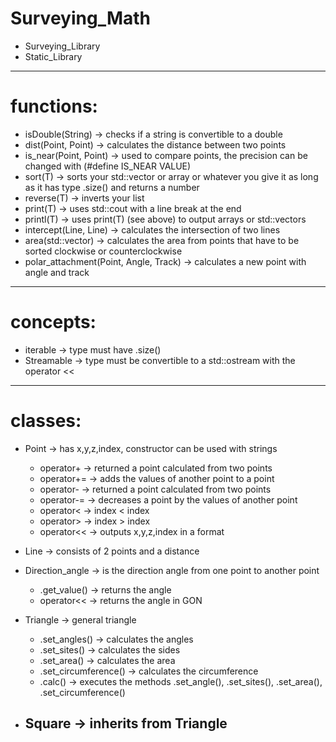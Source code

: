 # Surveying_Math
- Surveying_Library
- Static_Library
*******************************************************
# functions:

- isDouble(String) -> checks if a string is convertible to a double
- dist(Point, Point) -> calculates the distance between two points
- is_near(Point, Point) -> used to compare points, the precision can be changed with (#define IS_NEAR VALUE)
- sort(T) -> sorts your std::vector or array or whatever you give it as long as it has type .size() and returns a number
- reverse(T) -> inverts your list
- print(T) -> uses std::cout with a line break at the end
- printl(T) -> uses print(T) (see above) to output arrays or std::vectors
- intercept(Line, Line) -> calculates the intersection of two lines
- area(std::vector<Point>) -> calculates the area from points that have to be sorted clockwise or counterclockwise
- polar_attachment(Point, Angle, Track) -> calculates a new point with angle and track
*******************************************************

# concepts:

- iterable -> type must have .size()
- Streamable -> type must be convertible to a std::ostream with the operator <<
*******************************************************

# classes:

- Point -> has x,y,z,index, constructor can be used with strings
	- operator+ -> returned a point calculated from two points
	- operator+= -> adds the values of another point to a point
	- operator- -> returned a point calculated from two points
	- operator-= -> decreases a point by the values of another point
	- operator< -> index < index
	- operator> -> index > index
	- operator<< -> outputs x,y,z,index in a format

- Line -> consists of 2 points and a distance

- Direction_angle -> is the direction angle from one point to another point
	- .get_value() -> returns the angle
	- operator<< -> returns the angle in GON

- Triangle -> general triangle
	- .set_angles() -> calculates the angles
	- .set_sites() -> calculates the sides
	- .set_area() -> calculates the area
	- .set_circumference() -> calculates the circumference
	- .calc() -> executes the methods .set_angle(), .set_sites(), .set_area(), .set_circumference()

- Square -> inherits from Triangle
	-
